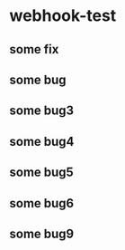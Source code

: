 # webhook-test
## some fix
## some bug
## some bug3
## some bug4
## some bug5
## some bug6
## some bug9
